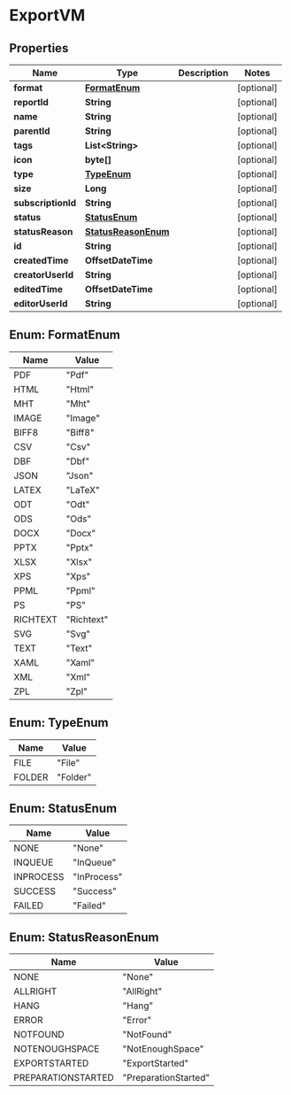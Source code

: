 

# ExportVM


## Properties

Name | Type | Description | Notes
------------ | ------------- | ------------- | -------------
**format** | [**FormatEnum**](#FormatEnum) |  |  [optional]
**reportId** | **String** |  |  [optional]
**name** | **String** |  |  [optional]
**parentId** | **String** |  |  [optional]
**tags** | **List&lt;String&gt;** |  |  [optional]
**icon** | **byte[]** |  |  [optional]
**type** | [**TypeEnum**](#TypeEnum) |  |  [optional]
**size** | **Long** |  |  [optional]
**subscriptionId** | **String** |  |  [optional]
**status** | [**StatusEnum**](#StatusEnum) |  |  [optional]
**statusReason** | [**StatusReasonEnum**](#StatusReasonEnum) |  |  [optional]
**id** | **String** |  |  [optional]
**createdTime** | **OffsetDateTime** |  |  [optional]
**creatorUserId** | **String** |  |  [optional]
**editedTime** | **OffsetDateTime** |  |  [optional]
**editorUserId** | **String** |  |  [optional]



## Enum: FormatEnum

Name | Value
---- | -----
PDF | &quot;Pdf&quot;
HTML | &quot;Html&quot;
MHT | &quot;Mht&quot;
IMAGE | &quot;Image&quot;
BIFF8 | &quot;Biff8&quot;
CSV | &quot;Csv&quot;
DBF | &quot;Dbf&quot;
JSON | &quot;Json&quot;
LATEX | &quot;LaTeX&quot;
ODT | &quot;Odt&quot;
ODS | &quot;Ods&quot;
DOCX | &quot;Docx&quot;
PPTX | &quot;Pptx&quot;
XLSX | &quot;Xlsx&quot;
XPS | &quot;Xps&quot;
PPML | &quot;Ppml&quot;
PS | &quot;PS&quot;
RICHTEXT | &quot;Richtext&quot;
SVG | &quot;Svg&quot;
TEXT | &quot;Text&quot;
XAML | &quot;Xaml&quot;
XML | &quot;Xml&quot;
ZPL | &quot;Zpl&quot;



## Enum: TypeEnum

Name | Value
---- | -----
FILE | &quot;File&quot;
FOLDER | &quot;Folder&quot;



## Enum: StatusEnum

Name | Value
---- | -----
NONE | &quot;None&quot;
INQUEUE | &quot;InQueue&quot;
INPROCESS | &quot;InProcess&quot;
SUCCESS | &quot;Success&quot;
FAILED | &quot;Failed&quot;



## Enum: StatusReasonEnum

Name | Value
---- | -----
NONE | &quot;None&quot;
ALLRIGHT | &quot;AllRight&quot;
HANG | &quot;Hang&quot;
ERROR | &quot;Error&quot;
NOTFOUND | &quot;NotFound&quot;
NOTENOUGHSPACE | &quot;NotEnoughSpace&quot;
EXPORTSTARTED | &quot;ExportStarted&quot;
PREPARATIONSTARTED | &quot;PreparationStarted&quot;



